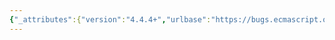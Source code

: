 ```yaml
---
{"_attributes":{"version":"4.4.4+","urlbase":"https://bugs.ecmascript.org/","maintainer":"dherman@mozilla.com"},"bug":{"bug_id":3902,"creation_ts":"2015-02-14 07:14:00 -0800","short_desc":"Introduction: Double full stop","delta_ts":"2015-02-19 19:10:55 -0800","product":"Draft for 6th Edition","component":"editorial issue","version":"Rev 33: February 12, 2015 Draft","rep_platform":"All","op_sys":"All","bug_status":"RESOLVED","resolution":"FIXED","priority":"Normal","bug_severity":"normal","everconfirmed":true,"reporter":{"uid":"andrebargull","name":"André Bargull"},"assigned_to":{"uid":"allen","name":"Allen Wirfs-Brock"},"long_desc":[{"commentid":12629,"comment_count":0,"who":{"uid":"andrebargull","name":"André Bargull"},"bug_when":"2015-02-14 07:14:29 -0800","thetext":"Introduction - 3rd paragraph.\n\n> contributed to this effort. .\n\nDelete the second full stop"},{"commentid":12713,"comment_count":1,"who":{"uid":"allen","name":"Allen Wirfs-Brock"},"bug_when":"2015-02-14 17:55:35 -0800","thetext":"fixed in rev34 editor's draft"},{"commentid":13047,"comment_count":2,"who":{"uid":"allen","name":"Allen Wirfs-Brock"},"bug_when":"2015-02-19 19:10:55 -0800","thetext":"fixed in rev34"}]}}
---
```

